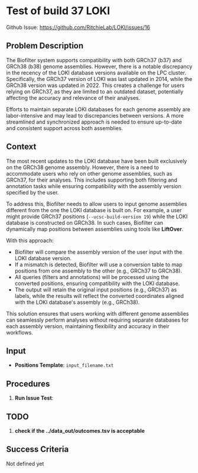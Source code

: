 # Test of build 37 LOKI

Github Issue: https://github.com/RitchieLab/LOKI/issues/16

## Problem Description
The Biofilter system supports compatibility with both GRCh37 (b37) and GRCh38 (b38) genome assemblies. However, there is a notable discrepancy in the recency of the LOKI database versions available on the LPC cluster. Specifically, the GRCh37 version of LOKI was last updated in 2014, while the GRCh38 version was updated in 2022. This creates a challenge for users relying on GRCh37, as they are limited to an outdated dataset, potentially affecting the accuracy and relevance of their analyses.

Efforts to maintain separate LOKI databases for each genome assembly are labor-intensive and may lead to discrepancies between versions. A more streamlined and synchronized approach is needed to ensure up-to-date and consistent support across both assemblies.

## Context
The most recent updates to the LOKI database have been built exclusively on the GRCh38 genome assembly. However, there is a need to accommodate users who rely on other genome assemblies, such as GRCh37, for their analyses. This includes supporting both filtering and annotation tasks while ensuring compatibility with the assembly version specified by the user.

To address this, Biofilter needs to allow users to input genome assemblies different from the one the LOKI database is built on. For example, a user might provide GRCh37 positions (`--ucsc-build-version 19`) while the LOKI database is constructed on GRCh38. In such cases, Biofilter can dynamically map positions between assemblies using tools like **LiftOver**. 

With this approach:
- Biofilter will compare the assembly version of the user input with the LOKI database version.
- If a mismatch is detected, Biofilter will use a conversion table to map positions from one assembly to the other (e.g., GRCh37 to GRCh38).
- All queries (filters and annotations) will be processed using the converted positions, ensuring compatibility with the LOKI database.
- The output will retain the original input positions (e.g., GRCh37) as labels, while the results will reflect the converted coordinates aligned with the LOKI database's assembly (e.g., GRCh38).

This solution ensures that users working with different genome assemblies can seamlessly perform analyses without requiring separate databases for each assembly version, maintaining flexibility and accuracy in their workflows.

## Input
- **Positions Template**: `input_filename.txt`

## Procedures
1. **Run Issue Test**: 

## TODO
1. **check if the ../data_out/outcomes.tsv is acceptable**

## Success Criteria
Not defined yet
